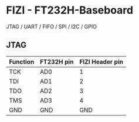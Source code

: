 # FIZI - FT232H-Baseboard
 JTAG / UART / FIFO / SPI / I2C / GPIO



## JTAG

Function|FT232H pin|FIZI Header pin
----------|----------|----------
TCK|AD0|1 
TDI|AD1|2 
TDO|AD2|3 
TMS|AD3|4 
GND|GND|GND
